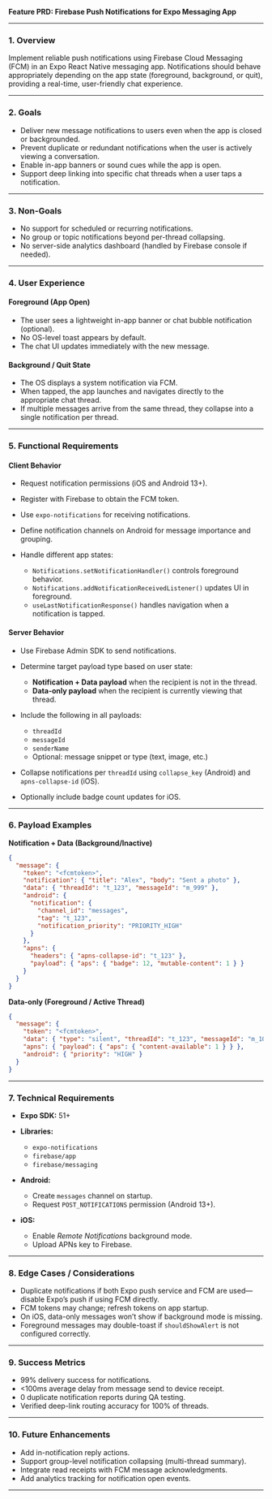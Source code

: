 **Feature PRD: Firebase Push Notifications for Expo Messaging App**

---

### **1. Overview**

Implement reliable push notifications using Firebase Cloud Messaging (FCM) in an Expo React Native messaging app. Notifications should behave appropriately depending on the app state (foreground, background, or quit), providing a real-time, user-friendly chat experience.

---

### **2. Goals**

* Deliver new message notifications to users even when the app is closed or backgrounded.
* Prevent duplicate or redundant notifications when the user is actively viewing a conversation.
* Enable in-app banners or sound cues while the app is open.
* Support deep linking into specific chat threads when a user taps a notification.

---

### **3. Non-Goals**

* No support for scheduled or recurring notifications.
* No group or topic notifications beyond per-thread collapsing.
* No server-side analytics dashboard (handled by Firebase console if needed).

---

### **4. User Experience**

#### **Foreground (App Open)**

* The user sees a lightweight in-app banner or chat bubble notification (optional).
* No OS-level toast appears by default.
* The chat UI updates immediately with the new message.

#### **Background / Quit State**

* The OS displays a system notification via FCM.
* When tapped, the app launches and navigates directly to the appropriate chat thread.
* If multiple messages arrive from the same thread, they collapse into a single notification per thread.

---

### **5. Functional Requirements**

#### **Client Behavior**

* Request notification permissions (iOS and Android 13+).
* Register with Firebase to obtain the FCM token.
* Use `expo-notifications` for receiving notifications.
* Define notification channels on Android for message importance and grouping.
* Handle different app states:

  * `Notifications.setNotificationHandler()` controls foreground behavior.
  * `Notifications.addNotificationReceivedListener()` updates UI in foreground.
  * `useLastNotificationResponse()` handles navigation when a notification is tapped.

#### **Server Behavior**

* Use Firebase Admin SDK to send notifications.
* Determine target payload type based on user state:

  * **Notification + Data payload** when the recipient is not in the thread.
  * **Data-only payload** when the recipient is currently viewing that thread.
* Include the following in all payloads:

  * `threadId`
  * `messageId`
  * `senderName`
  * Optional: message snippet or type (text, image, etc.)
* Collapse notifications per `threadId` using `collapse_key` (Android) and `apns-collapse-id` (iOS).
* Optionally include badge count updates for iOS.

---

### **6. Payload Examples**

**Notification + Data (Background/Inactive)**

```json
{
  "message": {
    "token": "<fcmtoken>",
    "notification": { "title": "Alex", "body": "Sent a photo" },
    "data": { "threadId": "t_123", "messageId": "m_999" },
    "android": {
      "notification": {
        "channel_id": "messages",
        "tag": "t_123",
        "notification_priority": "PRIORITY_HIGH"
      }
    },
    "apns": {
      "headers": { "apns-collapse-id": "t_123" },
      "payload": { "aps": { "badge": 12, "mutable-content": 1 } }
    }
  }
}
```

**Data-only (Foreground / Active Thread)**

```json
{
  "message": {
    "token": "<fcmtoken>",
    "data": { "type": "silent", "threadId": "t_123", "messageId": "m_1000" },
    "apns": { "payload": { "aps": { "content-available": 1 } } },
    "android": { "priority": "HIGH" }
  }
}
```

---

### **7. Technical Requirements**

* **Expo SDK:** 51+
* **Libraries:**

  * `expo-notifications`
  * `firebase/app`
  * `firebase/messaging`
* **Android:**

  * Create `messages` channel on startup.
  * Request `POST_NOTIFICATIONS` permission (Android 13+).
* **iOS:**

  * Enable *Remote Notifications* background mode.
  * Upload APNs key to Firebase.

---

### **8. Edge Cases / Considerations**

* Duplicate notifications if both Expo push service and FCM are used—disable Expo’s push if using FCM directly.
* FCM tokens may change; refresh tokens on app startup.
* On iOS, data-only messages won’t show if background mode is missing.
* Foreground messages may double-toast if `shouldShowAlert` is not configured correctly.

---

### **9. Success Metrics**

* 99% delivery success for notifications.
* <100ms average delay from message send to device receipt.
* 0 duplicate notification reports during QA testing.
* Verified deep-link routing accuracy for 100% of threads.

---

### **10. Future Enhancements**

* Add in-notification reply actions.
* Support group-level notification collapsing (multi-thread summary).
* Integrate read receipts with FCM message acknowledgments.
* Add analytics tracking for notification open events.

---
